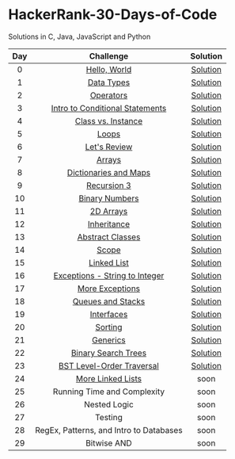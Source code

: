 # HackerRank-30-Days-of-Code

Solutions in C, Java, JavaScript and Python

| Day	| Challenge	| Solution |
| :---: | :---: | :---: | 
| 0 | [Hello, World](https://www.hackerrank.com/challenges/30-hello-world) | [Solution](https://github.com/GabrielaAnjos/HackerRank-30-Days-of-Code/tree/main/Day%200%20-%20Hello%2C%20World) |
| 1 | [Data Types](https://www.hackerrank.com/challenges/30-data-types) | [Solution](https://github.com/GabrielaAnjos/HackerRank-30-Days-of-Code/tree/main/Day%201%20-%20Data%20Types) |
| 2 | [Operators](https://www.hackerrank.com/challenges/30-operators) | [Solution](https://github.com/GabrielaAnjos/HackerRank-30-Days-of-Code/tree/main/Day%202%20-%20Operators) |
| 3 | [Intro to Conditional Statements](https://www.hackerrank.com/challenges/30-conditional-statements) | [Solution](https://github.com/GabrielaAnjos/HackerRank-30-Days-of-Code/tree/main/Day%203%20-Intro%20to%20Conditional%20Statements) |
| 4 | [Class vs. Instance](https://www.hackerrank.com/challenges/30-class-vs-instance) | [Solution](https://github.com/GabrielaAnjos/HackerRank-30-Days-of-Code/tree/main/Day%204%20-%20Class%20vs.%20Instance) |
| 5 | [Loops](https://www.hackerrank.com/challenges/30-loops) | [Solution](https://github.com/GabrielaAnjos/HackerRank-30-Days-of-Code/tree/main/Day%205%20-%20Loops) |
| 6 | [Let's Review](https://www.hackerrank.com/challenges/30-review-loop) | [Solution](https://github.com/GabrielaAnjos/HackerRank-30-Days-of-Code/tree/main/Day%206%20-%20Lets%20Review) |
| 7 | [Arrays](https://www.hackerrank.com/challenges/30-arrays) | [Solution](https://github.com/GabrielaAnjos/HackerRank/tree/main/30-Days-of-Code/Day%207%20-%20Arrays) |
| 8 | [Dictionaries and Maps](https://www.hackerrank.com/challenges/30-dictionaries-and-maps) | [Solution](https://github.com/GabrielaAnjos/HackerRank/tree/main/30-Days-of-Code/Day%208%20-%20Dictionaries%20and%20Maps) |
| 9 | [Recursion 3](https://www.hackerrank.com/challenges/30-recursion) | [Solution](https://github.com/GabrielaAnjos/HackerRank/tree/main/30-Days-of-Code/Day%209%20-%20Recursion%203) |
| 10 | [Binary Numbers](https://www.hackerrank.com/challenges/30-binary-numbers) | [Solution](https://github.com/GabrielaAnjos/HackerRank/tree/main/30-Days-of-Code/Day%2010%20-%20Binary%20Numbers) |
| 11 | [2D Arrays](https://www.hackerrank.com/challenges/30-2d-arrays) | [Solution](https://github.com/GabrielaAnjos/HackerRank/tree/main/30-Days-of-Code/Day%2011%20-%202D%20Arrays) |
| 12 | [Inheritance](https://www.hackerrank.com/challenges/30-inheritance) | [Solution](https://github.com/GabrielaAnjos/HackerRank/tree/main/30-Days-of-Code/Day%2012%20-%20Inheritance) |
| 13 | [Abstract Classes](https://www.hackerrank.com/challenges/30-abstract-classes) | [Solution](https://github.com/GabrielaAnjos/HackerRank/tree/main/30-Days-of-Code/Day%2013%20-%20Abstract%20Classes) |
| 14 | [Scope](https://www.hackerrank.com/challenges/30-scope) | [Solution](https://github.com/GabrielaAnjos/HackerRank/tree/main/30-Days-of-Code/Day%2014%20-%20Scope) |
| 15 | [Linked List](https://www.hackerrank.com/challenges/30-linked-list) | [Solution](https://github.com/GabrielaAnjos/HackerRank/tree/main/30-Days-of-Code/Day%2015%20-%20Linked%20List) |
| 16 | [Exceptions - String to Integer](https://www.hackerrank.com/challenges/30-exceptions-string-to-integer/problem) | [Solution](https://github.com/GabrielaAnjos/HackerRank/tree/main/30-Days-of-Code/Day%2016%20-%20Exceptions%20-%20String%20to%20Integer) |
| 17 | [More Exceptions](https://www.hackerrank.com/challenges/30-more-exceptions?isFullScreen=true) | [Solution](https://github.com/GabrielaAnjos/HackerRank/tree/main/30-Days-of-Code/Day%2017%20-%20More%20Exceptions) |
| 18 | [Queues and Stacks](https://www.hackerrank.com/challenges/30-queues-stacks?isFullScreen=true) | [Solution](https://github.com/GabrielaAnjos/HackerRank/tree/main/30-Days-of-Code/Day%2018%20-%20Queues%20and%20Stacks) |
| 19 | [Interfaces](https://www.hackerrank.com/challenges/30-interfaces?isFullScreen=true) | [Solution](https://github.com/GabrielaAnjos/HackerRank/tree/main/30-Days-of-Code/Day%2019%20-%20Interfaces) |
| 20 | [Sorting](https://www.hackerrank.com/challenges/30-sorting?isFullScreen=true) | [Solution](https://github.com/GabrielaAnjos/HackerRank/tree/main/30-Days-of-Code/Day%2020%20-%20Sorting) |
| 21 | [Generics](https://www.hackerrank.com/challenges/30-generics?isFullScreen=true) | [Solution](https://github.com/GabrielaAnjos/HackerRank/tree/main/30-Days-of-Code/Day%2021%20-%20Generics) |
| 22 | [Binary Search Trees](https://www.hackerrank.com/challenges/30-binary-search-trees?isFullScreen=true) | [Solution](https://github.com/GabrielaAnjos/HackerRank/tree/main/30-Days-of-Code/Day%2022%20-%20Binary%20Search%20Trees) |
| 23 | [BST Level-Order Traversal](https://www.hackerrank.com/challenges/30-binary-trees?isFullScreen=true) | [Solution](https://github.com/GabrielaAnjos/HackerRank/tree/main/30-Days-of-Code/Day%2023%20-%20BST%20Level-Order%20Traversal) |
| 24 | [More Linked Lists](https://www.hackerrank.com/challenges/30-linked-list-deletion?isFullScreen=true) | soon |
| 25 | Running Time and Complexity | soon |
| 26 | Nested Logic | soon |
| 27 | Testing | soon |
| 28 | RegEx, Patterns, and Intro to Databases | soon |
| 29 | Bitwise AND | soon |

